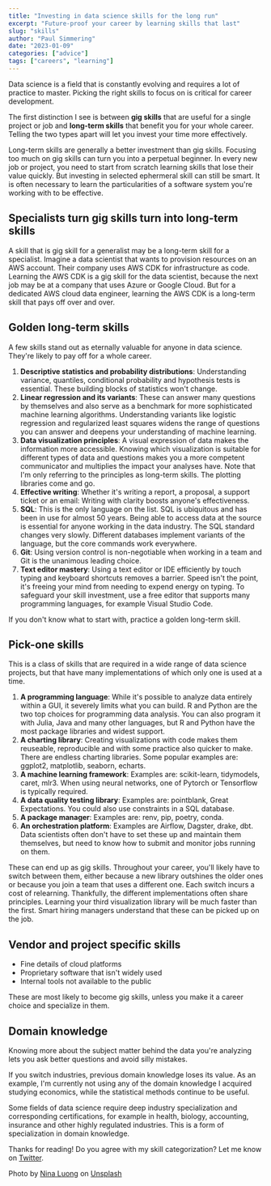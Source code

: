 ```yaml
---
title: "Investing in data science skills for the long run"
excerpt: "Future-proof your career by learning skills that last"
slug: "skills"
author: "Paul Simmering"
date: "2023-01-09"
categories: ["advice"]
tags: ["careers", "learning"]
---
```


Data science is a field that is constantly evolving and requires a lot of practice to master. Picking the right skills to focus on is critical for career development.

The first distinction I see is between **gig skills** that are useful for a single project or job and **long-term skills** that benefit you for your whole career. Telling the two types apart will let you invest your time more effectively.

Long-term skills are generally a better investment than gig skills. Focusing too much on gig skills can turn you into a perpetual beginner. In every new job or project, you need to start from scratch learning skills that lose their value quickly. But investing in selected ephermeral skill can still be smart. It is often necessary to learn the particularities of a software system you're working with to be effective.

## Specialists turn gig skills turn into long-term skills

A skill that is gig skill for a generalist may be a long-term skill for a specialist. Imagine a data scientist that wants to provision resources on an AWS account. Their company uses AWS CDK for infrastructure as code. Learning the AWS CDK is a gig skill for the data scientist, because the next job may be at a company that uses Azure or Google Cloud. But for a dedicated AWS cloud data engineer, learning the AWS CDK is a long-term skill that pays off over and over.

## Golden long-term skills

A few skills stand out as eternally valuable for anyone in data science. They're likely to pay off for a whole career.

1. **Descriptive statistics and probability distributions**: Understanding variance, quantiles, conditional probability and hypothesis tests is essential. These building blocks of statistics won't change.
2. **Linear regression and its variants**: These can answer many questions by themselves and also serve as a benchmark for more sophisticated machine learning algorithms. Understanding variants like logistic regression and regularized least squares widens the range of questions you can answer and deepens your understanding of machine learning.
3. **Data visualization principles**: A visual expression of data makes the information more accessible. Knowing which visualization is suitable for different types of data and questions makes you a more competent communicator and multiplies the impact your analyses have. Note that I'm only referring to the principles as long-term skills. The plotting libraries come and go.
4. **Effective writing**: Whether it's writing a report, a proposal, a support ticket or an email: Writing with clarity boosts anyone's effectiveness.
5. **SQL**: This is the only language on the list. SQL is ubiquitous and has been in use for almost 50 years. Being able to access data at the source is essential for anyone working in the data industry. The SQL standard changes very slowly. Different databases implement variants of the language, but the core commands work everywhere.
6. **Git**: Using version control is non-negotiable when working in a team and Git is the unanimous leading choice.
7. **Text editor mastery**: Using a text editor or IDE efficiently by touch typing and keyboard shortcuts removes a barrier. Speed isn't the point, it's freeing your mind from needing to expend energy on typing. To safeguard your skill investment, use a free editor that supports many programming languages, for example Visual Studio Code.

If you don't know what to start with, practice a golden long-term skill.

## Pick-one skills

This is a class of skills that are required in a wide range of data science projects, but that have many implementations of which only one is used at a time.

1. **A programming language**: While it's possible to analyze data entirely within a GUI, it severely limits what you can build. R and Python are the two top choices for programming data analysis. You can also program it with Julia, Java and many other languages, but R and Python have the most package libraries and widest support.
2. **A charting library**: Creating visualizations with code makes them reuseable, reproducible and with some practice also quicker to make. There are endless charting libraries. Some popular examples are: ggplot2, matplotlib, seaborn, echarts.
3. **A machine learning framework**: Examples are: scikit-learn, tidymodels, caret, mlr3. When using neural networks, one of Pytorch or Tensorflow is typically required.
4. **A data quality testing library**: Examples are: pointblank, Great Expectations. You could also use constraints in a SQL database.
5. **A package manager**: Examples are: renv, pip, poetry, conda.
6. **An orchestration platform**: Examples are Airflow, Dagster, drake, dbt. Data scientists often don't have to set these up and maintain them themselves, but need to know how to submit and monitor jobs running on them.

These can end up as gig skills. Throughout your career, you'll likely have to switch between them, either because a new library outshines the older ones or because you join a team that uses a different one. Each switch incurs a cost of relearning. Thankfully, the different implementations often share principles. Learning your third visualization library will be much faster than the first. Smart hiring managers understand that these can be picked up on the job.

## Vendor and project specific skills

- Fine details of cloud platforms
- Proprietary software that isn't widely used
- Internal tools not available to the public

These are most likely to become gig skills, unless you make it a career choice and specialize in them.

## Domain knowledge

Knowing more about the subject matter behind the data you're analyzing lets you ask better questions and avoid silly mistakes.

If you switch industries, previous domain knowledge loses its value. As an example, I'm currently not using any of the domain knowledge I acquired studying economics, while the statistical methods continue to be useful.

Some fields of data science require deep industry specialization and corresponding certifications, for example in health, biology, accounting, insurance and other highly regulated industries. This is a form of specialization in domain knowledge.

Thanks for reading! Do you agree with my skill categorization? Let me know on [Twitter](https://twitter.com/paul_simmering).

Photo by <a href="https://unsplash.com/@ninaluong?utm_source=unsplash&utm_medium=referral&utm_content=creditCopyText">Nina Luong</a> on <a href="https://unsplash.com/s/photos/staircase?utm_source=unsplash&utm_medium=referral&utm_content=creditCopyText">Unsplash</a>
